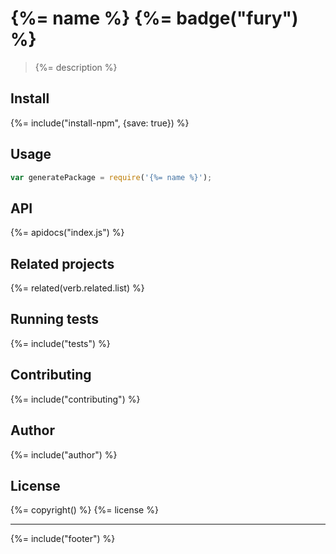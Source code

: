 # {%= name %} {%= badge("fury") %}

> {%= description %}

## Install
{%= include("install-npm", {save: true}) %}

## Usage

```js
var generatePackage = require('{%= name %}');
```

## API
{%= apidocs("index.js") %}

## Related projects
{%= related(verb.related.list) %}  

## Running tests
{%= include("tests") %}

## Contributing
{%= include("contributing") %}

## Author
{%= include("author") %}

## License
{%= copyright() %}
{%= license %}

***

{%= include("footer") %}
